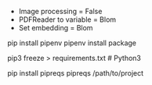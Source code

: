 - Image processing = False
- PDFReader to variable = Blom
- Set embedding = Blom

pip install pipenv
pipenv install package

pip3 freeze > requirements.txt  # Python3


pip install pipreqs
pipreqs /path/to/project
